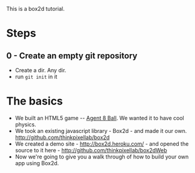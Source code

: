 This is a box2d tutorial.

# Steps

## 0 - Create an empty git repository

* Create a dir. Any dir.
* run `git init` in it

# The basics

* We built an HTML5 game -- [Agent 8 Ball](http://agent8ball.com). We wanted it to have cool physics.
* We took an existing javascript library - Box2d - and made it our own. http://github.com/thinkpixellab/box2d
* We created a demo site - http://box2d.heroku.com/ - and opened the source to it here - http://github.com/thinkpixellab/box2dWeb
* Now we're going to give you a walk through of how to build your own app using Box2d.
